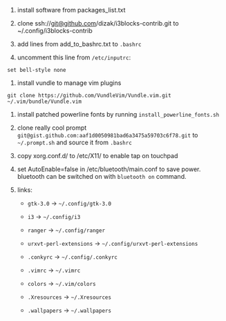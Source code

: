 1. install software from packages_list.txt

1. clone ssh://git@github.com/dizak/i3blocks-contrib.git to ~/.config/i3blocks-contrib

1. add lines from add_to_bashrc.txt to ```.bashrc```

1. uncomment this line from ```/etc/inputrc```:

```set bell-style none```

1. install vundle to manage vim plugins

```git clone https://github.com/VundleVim/Vundle.vim.git ~/.vim/bundle/Vundle.vim```

1. install patched powerline fonts by running ```install_powerline_fonts.sh```

1. clone really cool prompt  ```git@gist.github.com:aaf1d0050981bad6a3475a59703c6f78.git``` to ```~/.prompt.sh``` and source it from ```.bashrc```

1. copy xorg.conf.d/ to /etc/X11/ to enable tap on touchpad

1. set AutoEnable=false in /etc/bluetooth/main.conf to save power.
bluetooth can be switched on with ```bluetooth on``` command.

1. links:

    - ```gtk-3.0``` -> ```~/.config/gtk-3.0```

    - ```i3``` -> ```~/.config/i3```

    - ```ranger``` -> ```~/.config/ranger```

    - ```urxvt-perl-extensions``` -> ```~/.config/urxvt-perl-extensions```

    - ```.conkyrc``` -> ```~/.config/.conkyrc```

    - ```.vimrc``` -> ```~/.vimrc```

    - ```colors``` -> ```~/.vim/colors```
    
    - ```.Xresources``` -> ```~/.Xresources```

    - ```.wallpapers``` -> ```~/.wallpapers```
